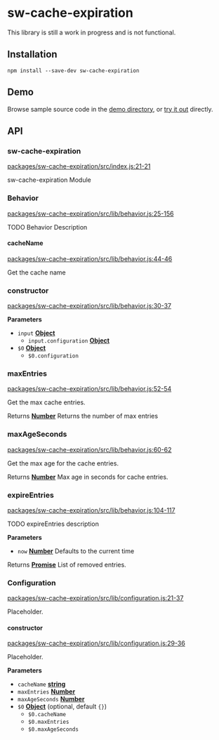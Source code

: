 # sw-cache-expiration

This library is still a work in progress and is not functional.

## Installation

`npm install --save-dev sw-cache-expiration`

## Demo

Browse sample source code in the [demo directory](https://github.com/GoogleChrome/sw-helpers/tree/future-of-sw-tooling/packages/sw-cache-expiration/demo), or
[try it out](https://googlechrome.github.io/sw-helpers/sw-cache-expiration/demo/) directly.

## API

<!-- Generated by documentation.js. Update this documentation by updating the source code. -->

### sw-cache-expiration

[packages/sw-cache-expiration/src/index.js:21-21](https://github.com/GoogleChrome/sw-helpers/blob/a6f471056b52998c278dcb22dfc96169ea99932a/packages/sw-cache-expiration/src/index.js#L21-L21 "Source code on GitHub")

sw-cache-expiration Module

### Behavior

[packages/sw-cache-expiration/src/lib/behavior.js:25-156](https://github.com/GoogleChrome/sw-helpers/blob/a6f471056b52998c278dcb22dfc96169ea99932a/packages/sw-cache-expiration/src/lib/behavior.js#L25-L156 "Source code on GitHub")

TODO Behavior Description

#### cacheName

[packages/sw-cache-expiration/src/lib/behavior.js:44-46](https://github.com/GoogleChrome/sw-helpers/blob/a6f471056b52998c278dcb22dfc96169ea99932a/packages/sw-cache-expiration/src/lib/behavior.js#L44-L46 "Source code on GitHub")

Get the cache name

### constructor

[packages/sw-cache-expiration/src/lib/behavior.js:30-37](https://github.com/GoogleChrome/sw-helpers/blob/a6f471056b52998c278dcb22dfc96169ea99932a/packages/sw-cache-expiration/src/lib/behavior.js#L30-L37 "Source code on GitHub")

**Parameters**

-   `input` **[Object](https://developer.mozilla.org/en-US/docs/Web/JavaScript/Reference/Global_Objects/Object)** 
    -   `input.configuration` **[Object](https://developer.mozilla.org/en-US/docs/Web/JavaScript/Reference/Global_Objects/Object)** 
-   `$0` **[Object](https://developer.mozilla.org/en-US/docs/Web/JavaScript/Reference/Global_Objects/Object)** 
    -   `$0.configuration`  

### maxEntries

[packages/sw-cache-expiration/src/lib/behavior.js:52-54](https://github.com/GoogleChrome/sw-helpers/blob/a6f471056b52998c278dcb22dfc96169ea99932a/packages/sw-cache-expiration/src/lib/behavior.js#L52-L54 "Source code on GitHub")

Get the max cache entries.

Returns **[Number](https://developer.mozilla.org/en-US/docs/Web/JavaScript/Reference/Global_Objects/Number)** Returns the number of max entries

### maxAgeSeconds

[packages/sw-cache-expiration/src/lib/behavior.js:60-62](https://github.com/GoogleChrome/sw-helpers/blob/a6f471056b52998c278dcb22dfc96169ea99932a/packages/sw-cache-expiration/src/lib/behavior.js#L60-L62 "Source code on GitHub")

Get the max age for the cache entries.

Returns **[Number](https://developer.mozilla.org/en-US/docs/Web/JavaScript/Reference/Global_Objects/Number)** Max age in seconds for cache entries.

### expireEntries

[packages/sw-cache-expiration/src/lib/behavior.js:104-117](https://github.com/GoogleChrome/sw-helpers/blob/a6f471056b52998c278dcb22dfc96169ea99932a/packages/sw-cache-expiration/src/lib/behavior.js#L104-L117 "Source code on GitHub")

TODO expireEntries description

**Parameters**

-   `now` **[Number](https://developer.mozilla.org/en-US/docs/Web/JavaScript/Reference/Global_Objects/Number)** Defaults to the current time

Returns **[Promise](https://developer.mozilla.org/en-US/docs/Web/JavaScript/Reference/Global_Objects/Promise)** List of removed entries.

### Configuration

[packages/sw-cache-expiration/src/lib/configuration.js:21-37](https://github.com/GoogleChrome/sw-helpers/blob/a6f471056b52998c278dcb22dfc96169ea99932a/packages/sw-cache-expiration/src/lib/configuration.js#L21-L37 "Source code on GitHub")

Placeholder.

#### constructor

[packages/sw-cache-expiration/src/lib/configuration.js:29-36](https://github.com/GoogleChrome/sw-helpers/blob/a6f471056b52998c278dcb22dfc96169ea99932a/packages/sw-cache-expiration/src/lib/configuration.js#L29-L36 "Source code on GitHub")

Placeholder.

**Parameters**

-   `cacheName` **[string](https://developer.mozilla.org/en-US/docs/Web/JavaScript/Reference/Global_Objects/String)** 
-   `maxEntries` **[Number](https://developer.mozilla.org/en-US/docs/Web/JavaScript/Reference/Global_Objects/Number)** 
-   `maxAgeSeconds` **[Number](https://developer.mozilla.org/en-US/docs/Web/JavaScript/Reference/Global_Objects/Number)** 
-   `$0` **[Object](https://developer.mozilla.org/en-US/docs/Web/JavaScript/Reference/Global_Objects/Object)**  (optional, default `{}`)
    -   `$0.cacheName`  
    -   `$0.maxEntries`  
    -   `$0.maxAgeSeconds`  
